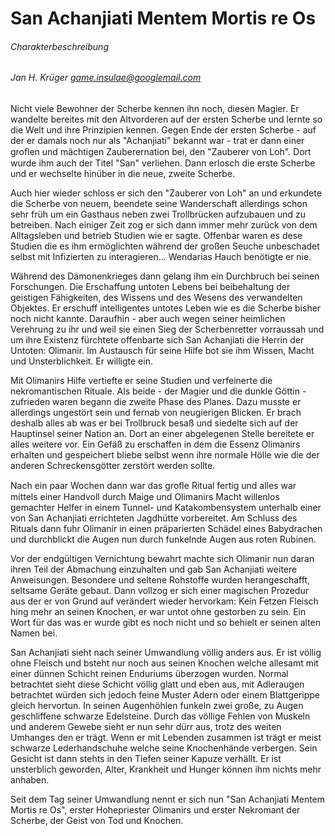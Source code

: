 # San Achanjiati Mentem Mortis re Os

###### Charakterbeschreibung
###### Jan H. Krüger game.insulae@googlemail.com

Nicht viele Bewohner der Scherbe kennen ihn noch, diesen Magier. Er wandelte bereites mit den Altvorderen auf der ersten Scherbe und lernte so die Welt und ihre Prinzipien kennen. Gegen Ende der ersten Scherbe  - auf der er damals noch nur als "Achanjiati" bekannt war - trat er dann einer groﬂen und mächtigen Zauberernation bei, den "Zauberer von Loh". Dort wurde ihm auch der Titel "San" verliehen. Dann erlosch die erste Scherbe und er wechselte hinüber in die neue, zweite Scherbe.

Auch hier wieder schloss er sich den "Zauberer von Loh" an und erkundete die Scherbe von neuem, beendete seine Wanderschaft allerdings schon sehr früh um ein Gasthaus neben zwei Trollbrücken aufzubauen und zu betreiben.
Nach einiger Zeit zog er sich dann immer mehr zurück von dem Alltagsleben und betrieb Studien wie er sagte.
Offenbar waren es dese Studien die es ihm ermöglichten während der großen Seuche unbeschadet selbst mit Infizierten zu interagieren...
Wendarias Hauch benötigte er nie.

Während des Dämonenkrieges dann gelang ihm ein Durchbruch bei seinen Forschungen. Die Erschaffung untoten Lebens bei beibehaltung der geistigen Fähigkeiten, des Wissens und des Wesens des verwandelten Objektes. Er erschuff intelligentes untotes Leben wie es die Scherbe bisher noch nicht kannte.
Daraufhin - aber auch wegen seiner heimlichen Verehrung zu ihr und weil sie einen Sieg der Scherbenretter vorraussah und um ihre Existenz
fürchtete offenbarte sich San Achanjiati die Herrin der Untoten: Olimanir.
Im Austausch für seine Hilfe bot sie ihm Wissen, Macht und Unsterblichkeit. Er willigte ein.

Mit Olimanirs Hilfe vertiefte er seine Studien und verfeinerte die nekromantischen Rituale. Als beide - der Magier und die dunkle Göttin - zufrieden waren begann die zweite Phase des Planes. Dazu musste er allerdings ungestört sein und fernab von neugierigen Blicken.
Er brach deshalb alles ab was er bei Trollbruck besaß und siedelte sich auf der Hauptinsel seiner Nation an.
Dort an einer abgelegenen Stelle bereitete er alles weitere vor. Ein Gefäß zu erschaffen in dem die Essenz Olimanirs erhalten und gespeichert bliebe selbst wenn ihre normale Hölle wie die der anderen Schreckensgötter zerstört werden sollte.

Nach ein paar Wochen dann war das groﬂe Ritual fertig und alles war mittels einer Handvoll durch Maige und Olimanirs Macht willenlos gemachter Helfer in einem Tunnel- und Katakombensystem unterhalb einer von San Achanjiati errichteten Jagdhütte vorbereitet. Am Schluss des Rituals dann fuhr Olimanir in einen präparierten Schädel eines Babydrachen und durchblickt die Augen nun durch funkelnde Augen aus roten Rubinen.

Vor der endgültigen Vernichtung bewahrt machte sich Olimanir nun daran ihren Teil der Abmachung einzuhalten und gab San Achanjiati weitere Anweisungen. Besondere und seltene Rohstoffe wurden herangeschafft, seltsame Geräte gebaut.
Dann vollzog er sich einer magischen Prozedur aus der er von Grund auf verändert wieder hervorkam: Kein Fetzen Fleisch hing mehr an seinen Knochen, er war untot ohne gestorben zu sein. Ein Wort für das was er wurde gibt es noch nicht und so behielt er seinen alten Namen bei.

San Achanjiati sieht nach seiner Umwandlung völlig anders aus. Er ist völlig ohne Fleisch und bsteht nur noch aus seinen Knochen welche allesamt mit einer dünnen Schicht reinen Enduriums überzogen wurden. Normal betrachtet sieht diese Schicht völlig glatt und eben aus, mit Adleraugen betrachtet würden sich jedoch feine Muster Adern oder einem Blattgerippe gleich hervortun. In seinen Augenhöhlen funkeln zwei große, zu Augen geschliffene schwarze Edelsteine.
Durch das völlige Fehlen von Muskeln und anderem Gewebe sieht er nun sehr dürr aus, trotz des weiten Umhanges den er trägt. Wenn er mit Lebenden zusammen ist trägt er meist schwarze Lederhandschuhe welche seine Knochenhände verbergen. Sein Gesicht ist dann stehts in den Tiefen seiner Kapuze verhällt. Er ist unsterblich geworden, Alter, Krankheit und Hunger können ihm nichts mehr anhaben.

Seit dem Tag seiner Umwandlung nennt er sich nun "San Achanjiati Mentem Mortis re Os", erster Hohepriester Olimanirs und erster Nekromant der Scherbe, der Geist von Tod und Knochen.

